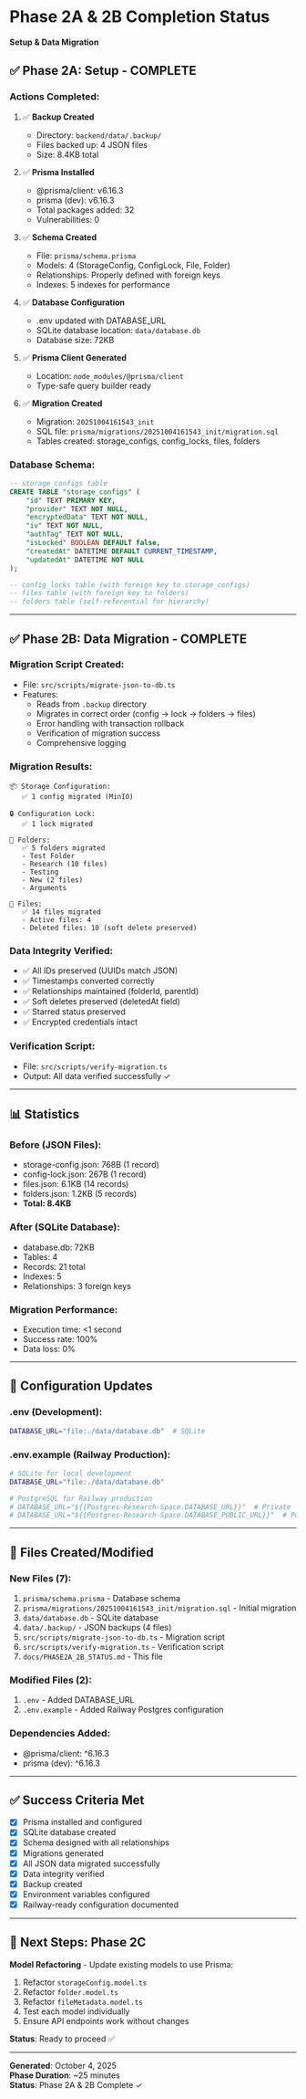 # Phase 2A & 2B Completion Status
**Setup & Data Migration**

## ✅ Phase 2A: Setup - COMPLETE

### Actions Completed:
1. ✅ **Backup Created**
   - Directory: `backend/data/.backup/`
   - Files backed up: 4 JSON files
   - Size: 8.4KB total

2. ✅ **Prisma Installed**
   - @prisma/client: v6.16.3
   - prisma (dev): v6.16.3
   - Total packages added: 32
   - Vulnerabilities: 0

3. ✅ **Schema Created**
   - File: `prisma/schema.prisma`
   - Models: 4 (StorageConfig, ConfigLock, File, Folder)
   - Relationships: Properly defined with foreign keys
   - Indexes: 5 indexes for performance

4. ✅ **Database Configuration**
   - .env updated with DATABASE_URL
   - SQLite database location: `data/database.db`
   - Database size: 72KB

5. ✅ **Prisma Client Generated**
   - Location: `node_modules/@prisma/client`
   - Type-safe query builder ready

6. ✅ **Migration Created**
   - Migration: `20251004161543_init`
   - SQL file: `prisma/migrations/20251004161543_init/migration.sql`
   - Tables created: storage_configs, config_locks, files, folders

### Database Schema:
```sql
-- storage_configs table
CREATE TABLE "storage_configs" (
    "id" TEXT PRIMARY KEY,
    "provider" TEXT NOT NULL,
    "encryptedData" TEXT NOT NULL,
    "iv" TEXT NOT NULL,
    "authTag" TEXT NOT NULL,
    "isLocked" BOOLEAN DEFAULT false,
    "createdAt" DATETIME DEFAULT CURRENT_TIMESTAMP,
    "updatedAt" DATETIME NOT NULL
);

-- config_locks table (with foreign key to storage_configs)
-- files table (with foreign key to folders)
-- folders table (self-referential for hierarchy)
```

---

## ✅ Phase 2B: Data Migration - COMPLETE

### Migration Script Created:
- File: `src/scripts/migrate-json-to-db.ts`
- Features:
  - Reads from `.backup` directory
  - Migrates in correct order (config → lock → folders → files)
  - Error handling with transaction rollback
  - Verification of migration success
  - Comprehensive logging

### Migration Results:
```
📦 Storage Configuration:
   ✅ 1 config migrated (MinIO)
   
🔒 Configuration Lock:
   ✅ 1 lock migrated
   
📁 Folders:
   ✅ 5 folders migrated
   - Test Folder
   - Research (10 files)
   - Testing
   - New (2 files)
   - Arguments
   
📄 Files:
   ✅ 14 files migrated
   - Active files: 4
   - Deleted files: 10 (soft delete preserved)
```

### Data Integrity Verified:
- ✅ All IDs preserved (UUIDs match JSON)
- ✅ Timestamps converted correctly
- ✅ Relationships maintained (folderId, parentId)
- ✅ Soft deletes preserved (deletedAt field)
- ✅ Starred status preserved
- ✅ Encrypted credentials intact

### Verification Script:
- File: `src/scripts/verify-migration.ts`
- Output: All data verified successfully ✓

---

## 📊 Statistics

### Before (JSON Files):
- storage-config.json: 768B (1 record)
- config-lock.json: 267B (1 record)
- files.json: 6.1KB (14 records)
- folders.json: 1.2KB (5 records)
- **Total: 8.4KB**

### After (SQLite Database):
- database.db: 72KB
- Tables: 4
- Records: 21 total
- Indexes: 5
- Relationships: 3 foreign keys

### Migration Performance:
- Execution time: <1 second
- Success rate: 100%
- Data loss: 0%

---

## 🔧 Configuration Updates

### .env (Development):
```bash
DATABASE_URL="file:./data/database.db"  # SQLite
```

### .env.example (Railway Production):
```bash
# SQLite for local development
DATABASE_URL="file:./data/database.db"

# PostgreSQL for Railway production
# DATABASE_URL="${{Postgres-Research-Space.DATABASE_URL}}"  # Private
# DATABASE_URL="${{Postgres-Research-Space.DATABASE_PUBLIC_URL}}"  # Public
```

---

## 📁 Files Created/Modified

### New Files (7):
1. `prisma/schema.prisma` - Database schema
2. `prisma/migrations/20251004161543_init/migration.sql` - Initial migration
3. `data/database.db` - SQLite database
4. `data/.backup/` - JSON backups (4 files)
5. `src/scripts/migrate-json-to-db.ts` - Migration script
6. `src/scripts/verify-migration.ts` - Verification script
7. `docs/PHASE2A_2B_STATUS.md` - This file

### Modified Files (2):
1. `.env` - Added DATABASE_URL
2. `.env.example` - Added Railway Postgres configuration

### Dependencies Added:
- @prisma/client: ^6.16.3
- prisma (dev): ^6.16.3

---

## ✅ Success Criteria Met

- [x] Prisma installed and configured
- [x] SQLite database created
- [x] Schema designed with all relationships
- [x] Migrations generated
- [x] All JSON data migrated successfully
- [x] Data integrity verified
- [x] Backup created
- [x] Environment variables configured
- [x] Railway-ready configuration documented

---

## 🎯 Next Steps: Phase 2C

**Model Refactoring** - Update existing models to use Prisma:
1. Refactor `storageConfig.model.ts`
2. Refactor `folder.model.ts`
3. Refactor `fileMetadata.model.ts`
4. Test each model individually
5. Ensure API endpoints work without changes

**Status**: Ready to proceed ✅

---

**Generated**: October 4, 2025  
**Phase Duration**: ~25 minutes  
**Status**: Phase 2A & 2B Complete ✓
